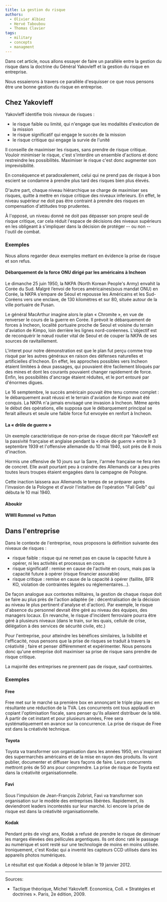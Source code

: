 ```yaml
---
title: La gestion du risque
authors:
  - Olivier Albiez
  - Hervé Taboubou
  - Thomas Clavier
tags:
  - military
  - concepts
  - managment
---
```


Dans cet article, nous allons essayer de faire un parallèle entre la gestion du risque dans la doctrine du Général Yakovleff et la gestion du risque en entreprise.

Nous essaierons à travers ce parallèle d'esquisser ce que nous pensons être une bonne gestion du risque en entreprise.


## Chez Yakovleff

Yakovleff identifie trois niveaux de risques :

- le risque faible ou limité, qui n'engage que les modalités d'exécution de la mission
- le risque significatif qui engage le succès de la mission
- le risque critique qui engage la survie de l'unité

Il conseille de maximiser les risques, sans prendre de risque critique. Vouloir minimiser le risque, c'est s'interdire un ensemble d'actions et donc restreindre les possibilités. Maximiser le risque c'est donc augmenter son imprevisibilité.

En conséquence et paradoxalement, celui qui ne prend pas de risque à bon escient se condamne à prendre plus tard des risques bien plus élevés.

D'autre part, chaque niveau hiérarchique se charge de maximiser ses risques, quitte à mettre en risque critique des niveaux inferieurs. En effet, le niveau supérieur ne doit pas être contraint à prendre des risques en compensation d'attitudes trop prudentes.

À l'opposé, un niveau donné ne doit pas dépasser son propre seuil de risque critique, car cela réduit l'espace de décisions des niveaux supérieurs en les obligeant à s'impliquer dans la décision de protéger -- ou non -- l'outil de combat.


### Exemples

Nous allons regarder deux exemples mettant en évidence la prise de risque et son refus.


#### Débarquement de la force ONU dirigé par les américains à Incheon

Le dimanche 25 juin 1950, la NKPA (North Korean People's Army) envahit la Corée du Sud. Malgré l’envoi de forces américaines(sous mandat ONU) en Corée, la NKPA s’empare de Séoul et repousse les Américains et les Sud-Coréens vers une enclave, de 130 kilomètres et sur 80, située autour de la ville portuaire de Pusan.

Le général MacArthur imagine alors le plan « Chromite », en vue de renverser le cours de la guerre en Corée. Il prévoit le débarquement de forces à Incheon, localité portuaire proche de Seoul et voisine du terrain d'aviation de Kimpo, loin derrière les lignes nord-coréennes. L'objectif est de reconquérir le nœud routier vital de Seoul et de couper la NKPA de ses sources de ravitaillement.

L'interet pour notre démonstration est que le plan fut perçu comme trop risqué par les autres généraux en raison des défenses naturelles et artificielles d'Incheon. En effet, les approches possibles vers Incheon étaient limitées à deux passages, qui pouvaient être facilement bloqués par des mines et dont les courants pouvaient changer rapidement de force. Enfin, les possibilités d'ancrage étaient réduites, et le port entouré par d'énormes digues.

Le 16 semptembre, le succès américain pouvait être tenu comme complet : le débarquement avait réussi et le terrain d'aviation de Kimpo avait été conquis. La NKPA n'a jamais envisagé une invasion à Incheon. Même après le début des opérations, elle supposa que le débarquement principal se ferait ailleurs et seule une faible force fut envoyée en renfort à Incheon.


#### La « drôle de guerre »

Un exemple caractéristique de non-prise de risque décrit par Yakovleff est la passivité française et anglaise pendant la « drôle de guerre » entre le 3 septembre 1939 et l'offensive allemande du 10 mai 1940, soit près de 8 mois d'inaction.

Hormis une offensive de 10 jours sur la Sarre, l'armée française ne fera rien de concret. Elle avait pourtant peu à craindre des Allemands car à peu près toutes leurs troupes étaient engagées dans la campagne de Pologne.

Cette inaction laissera aux Allemands le temps de se préparer après l'invasion de la Pologne et d'avoir l'initaitive de l'opération "Fall Gelb" qui débuta le 10 mai 1940.


#### Aboukir


#### WWII Rommel vs Patton


## Dans l'entreprise

Dans le contexte de l'entreprise, nous proposons la définition suivante des niveaux de risques :

- risque faible : risque qui ne remet pas en cause la capacité future à opérer, ni les activités et processus en cours
- risque significatif : remise en cause de l'activité en cours, mais pas la capacité future à opérer (risque financier assurable)
- risque critique : remise en cause de la capacité à opérer (faillite, BFR KO, violation de contraintes légales ou réglementaires...).

De façon analogue aux contextes militaires, la gestion de chaque risque doit se faire au plus près de l'action adaptée (ie : décentralisation de la décision au niveau le plus pertinent d'analyse et d'action). Par exemple, le risque d'absence du personnel devrait être géré au niveau des équipes, des managers locaux. En revanche, le risque d'incident ferroviaire pourra être géré à plusieurs niveaux (dans le train, sur les quais, cellule de crise, délégation à des services de sécurité civile, etc.)

Pour l'entreprise, pour atteindre les bénéfices similaires, la lisibilité et l'efficacité, nous pensons que la prise de risques se traduit à travers la créativité ; faire et penser différemment et expérimenter. Nous pensons donc qu'une entreprise doit maximiser sa prise de risque sans prendre de risque critique.

La majorité des entreprises ne prennent pas de risque, sauf contraintes.


### Exemples

#### Free

Free met sur le marché sa première box en annonçant le triple play avec en résultante une réduction de la TVA. Les concurrents ont tous applaudi en copiant l'optimisation fiscale, sans penser qu'ils allaient distribuer de la télé. À partir de cet instant et pour plusieurs années, Free sera systématiquement en avance sur la concurrence. La prise de risque de Free est dans la créativité technique.


#### Toyota

Toyota va transformer son organisation dans les années 1950, en s'inspirant des supermarchés américains et de la mise en rayon des produits. Ils vont publier, documenter et diffuser leurs façons de faire. Leurs concurrents mettront près de 50 ans pour comprendre. La prise de risque de Toyota est dans la créativité organisationnelle.


#### Favi

Sous l'impulsion de Jean-François Zobrist, Favi va transformer son organisation sur le modèle des entreprises libérées. Rapidement, ils deviendront leaders incontestés sur leur marché. Ici encore la prise de risque est dans la créativité organisationnelle.


#### Kodak

Pendant près de vingt ans, Kodak a refusé de prendre le risque de diminuer les marges élevées des pellicules argentiques. Ils ont donc raté le passage au numérique et sont resté sur une technologie de moins en moins utilisée. Ironiquement, c'est Kodac qui a inventé les capteurs CCD utilisés dans les appareils photos numériques.

Le résultat est que Kodak a déposé le bilan le 19 janvier 2012.


---
Sources:

- Tactique théorique, Michel Yakovleff. Economica, Coll. « Stratégies et doctrines ». Paris, 2e édition, 2009.
